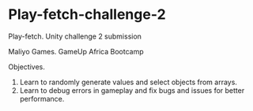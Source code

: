 # Play-fetch-challenge-2
 Play-fetch. Unity challenge 2 submission
 
 Maliyo Games. GameUp Africa Bootcamp

 Objectives.
  
  1. Learn to randomly generate values and select objects from arrays.
  2. Learn to debug errors in gameplay and fix bugs and issues for better performance.
